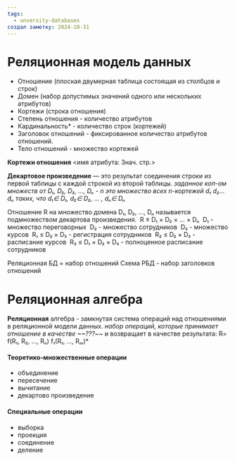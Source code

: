 ```yaml
---
tags:
  - unversity-databases
создал заметку: 2024-10-31
---
```

# Реляционная модель данных
- Отношение (плоская двумерная таблица состоящая из столбцов и строк)
- Домен (набор допустимых значений одного или нескольких атрибутов)
- Кортежи (строка отношения)
- Степень отношения - количество атрибутов
- Кардинальность* - количество строк (кортежей)
- Заголовок отношений - фиксированное количество атрибутов отношений.
- Тело отношений - множество кортежей

**Кортежи отношения**
<имя атрибута:
Знач. стр.>

**Декартовое произведение** — это результат соединения строки из первой таблицы с каждой строкой из второй таблицы.
	*заданное коп-ом множеств от D₁, D₂, D₃, ..., Dₙ - n это множество всех n-кортежей d₁ d₂... dₙ таких, что d₁∈ D₁, d₂∈ D₂, ... , dₙ∈ Dₙ*

Отношение R на множество домена D₁, D₂, ..., Dₙ называется подмножеством декартова произведения.
 R ≤ D₁ × D₂ × ... × Dₙ
 D₁ - множество переговорных
 D₂ - множество сотрудников
 D₃ - множество курсов
 R₁ ≤ D₂ × D₃ - регистрация сотрудников
 R₂ ≤ D₂ × D₃ - расписание курсов
 R₃ ≤ D₁ × D₂ × D₃ - полноценное расписание сотрудников

Реляционная БД = набор отношений
Схема РБД - набор заголовков отношений

# Реляционная алгебра

**Реляционная** алгебра - замкнутая система операций над отношениями в реляционной модели данных.
*набор операций, которые принимает отношение в качестве ~~???*~~ и возвращает в качестве результата:
R= f(R₁, R₂, ...,  Rₙ)
f₁(R₁, ...,  Rₘ)*

#### Теоретико-множественные операции
- объединение
- пересечение
- вычитание
- декартово произведение
#### Специальные операции
- выборка
- проекция
- соединение
- деление

